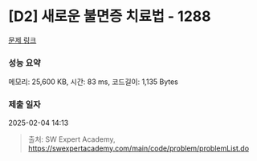 # [D2] 새로운 불면증 치료법 - 1288 

[문제 링크](https://swexpertacademy.com/main/code/problem/problemDetail.do?contestProbId=AV18_yw6I9MCFAZN) 

### 성능 요약

메모리: 25,600 KB, 시간: 83 ms, 코드길이: 1,135 Bytes

### 제출 일자

2025-02-04 14:13



> 출처: SW Expert Academy, https://swexpertacademy.com/main/code/problem/problemList.do